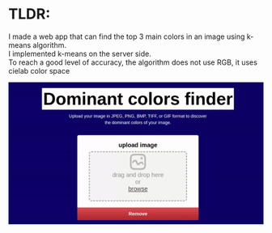 <h1>TLDR:</h1>
<P>I made a web app that can find the top 3 main colors in an image using k-means algorithm.<br>
  I implemented k-means on the server side. <br>
  To reach a good level of accuracy, the algorithm does not use RGB, it uses cielab color space
</P>
<img src="example.gif" alt="animated" /><br>
